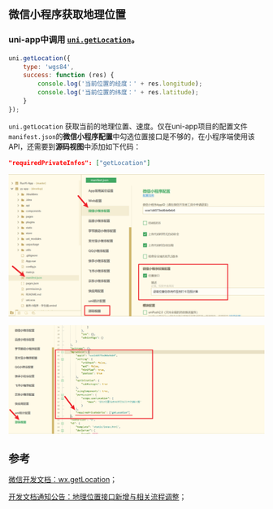 ## 微信小程序获取地理位置

### uni-app中调用 [`uni.getLocation`](https://uniapp.dcloud.net.cn/api/location/location.html)。

```js
uni.getLocation({
	type: 'wgs84',
	success: function (res) {
		console.log('当前位置的经度：' + res.longitude);
		console.log('当前位置的纬度：' + res.latitude);
	}
});
```

`uni.getLocation` 获取当前的地理位置、速度。仅在uni-app项目的配置文件`manifest.json`的**微信小程序配置**中勾选位置接口是不够的，在小程序端使用该API，还需要到**源码视图**中添加如下代码：


```json
"requiredPrivateInfos": ["getLocation"]
```


![image-20230416104624181](01.微信小程序获取地理位置.assets/image-20230416104624181.png)

![image-20230416105139062](01.微信小程序获取地理位置.assets/image-20230416105139062.png)

## 参考

[微信开发文档：wx.getLocation](https://developers.weixin.qq.com/miniprogram/dev/api/location/wx.getLocation.html)；

[开发文档通知公告：地理位置接口新增与相关流程调整](https://developers.weixin.qq.com/community/develop/doc/000a02f2c5026891650e7f40351c01)；


